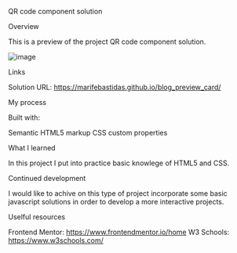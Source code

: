 QR code component solution

Overview

This is a preview of the project QR code component solution.

![image](https://github.com/marifebastidas/blog_preview_card/assets/79461796/a6887833-c062-4c8d-8ef6-eef9f9dcfce8)

Links

Solution URL: https://marifebastidas.github.io/blog_preview_card/

My process

Built with: 

Semantic HTML5 markup
CSS custom properties

What I learned

In this project I put into practice basic knowlege of HTML5 and CSS.

Continued development

I would like to achive on this type of project incorporate some basic javascript solutions in order to develop a more interactive projects.

Uselful resources

Frontend Mentor: https://www.frontendmentor.io/home
W3 Schools: https://www.w3schools.com/
